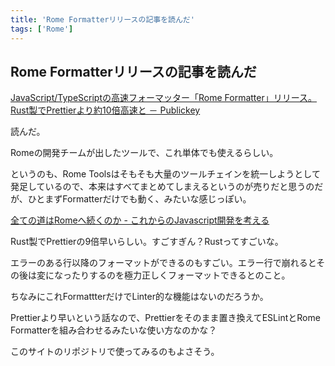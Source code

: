 ```yaml
---
title: 'Rome Formatterリリースの記事を読んだ'
tags: ['Rome']
---
```


## Rome Formatterリリースの記事を読んだ

[JavaScript/TypeScriptの高速フォーマッター「Rome Formatter」リリース。Rust製でPrettierより約10倍高速と － Publickey](https://www.publickey1.jp/blog/22/javascripttypescriptrome_formatterrustprettier10.html)

読んだ。

Romeの開発チームが出したツールで、これ単体でも使えるらしい。

というのも、Rome Toolsはそもそも大量のツールチェインを統一しようとして発足しているので、本来はすべてまとめてしまえるというのが売りだと思うのだが、ひとまずFormatterだけでも動く、みたいな感じっぽい。

[全ての道はRomeへ続くのか \- これからのJavascript開発を考える](https://zenn.dev/akfm/articles/6d62560e1273c6)

Rust製でPrettierの9倍早いらしい。すごすぎん？Rustってすごいな。

エラーのある行以降のフォーマットができるのもすごい。エラー行で崩れるとその後は変になったりするのを極力正しくフォーマットできるとのこと。

ちなみにこれFormattterだけでLinter的な機能はないのだろうか。

Prettierより早いという話なので、Prettierをそのまま置き換えてESLintとRome Formatterを組み合わせるみたいな使い方なのかな？

このサイトのリポジトリで使ってみるのもよさそう。
